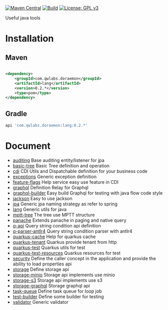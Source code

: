 [![Maven Central](https://img.shields.io/maven-central/v/com.qwlabs.doraemon/lang.svg?label=Maven%20Central&style=for-the-badge&logo=appveyor)](https://search.maven.org/search?q=g:%22com.qwlabs.doraemon%22)
[![Build](https://img.shields.io/github/actions/workflow/status/qwlabs/doraemon/publication.yml?style=for-the-badge&logo=appveyor)](https://github.com/qwlabs/doraemon/actions/workflows/publication.yml)
[![License: GPL v3](https://img.shields.io/badge/License-GPLv3-blue.svg?&style=for-the-badge&logo=appveyor)](https://www.gnu.org/licenses/gpl-3.0)

Useful java tools

# Installation

## Maven

```xml

<dependency>
    <groupId>com.qwlabs.doraemon</groupId>
    <artifactId>lang</artifactId>
    <version>0.2.*</version>
    <type>pom</type>
</dependency>
```

## Gradle

```gradle
api 'com.qwlabs.doraemon:lang:0.2.*'
```

# Document
- [auditing](auditing/README.md) Base auditing entity/listener for jpa  
- [basic-tree](basic-tree/README.md) Basic Tree definition and operation
- [cdi](cdi/README.md) CDI Utils and Dispatchable definition for your business code
- [exceptions](exceptions/README.md) Generic exception definition
- [feature-flags](feature-flags/README.md) Help service easy use feature in CDI
- [graphql](graphql/README.md) Definition Relay for Graphql
- [graphql-builder](graphql-builder/README.md) Easy build Graphql for testing with java flow code style
- [jackson](jackson/README.md) Easy to use jackson
- [jpa](jpa/README.md) Generic jpa naming strategy as refer to spring
- [lang](lang/README.md) Generic utils for java
- [mptt-tree](mptt-tree/README.md) The tree use MPTT structure
- [panache](panache/README.md) Extends panache in paging and native query
- [q-api](q-api/README.md) Query string condition api definition
- [q-parser-antlr4](q-parser-antlr4/README.md) Query string condition parser with antlr4 
- [quarkus-cache](quarkus-cache/README.md) Help for quarkus cache
- [quarkus-tenant](quarkus-tenant/README.md) Quarkus provide tenant from http
- [quarkus-test](quarkus-test/README.md) Quarkus utils for test
- [quarkus-test-resources](quarkus-test/README.md) Quarkus resources for test
- [security](security/README.md) Define the caller concept in the application and provide the ability to load properties api
- [storage](storage/README.md) Define storage api
- [storage-minio](storage-minio/README.md) Storage api implements use minio
- [storage-s3](storage-s3/README.md) Storage api implements use s3
- [storage-graphql](storage-graphql/README.md) Storage graphql api
- [task-queue](task-queue/README.md) Define task queue for loop job
- [test-builder](test-builder/README.md) Define some builder for testing
- [validator](validator/README.md) Generic validator

